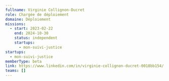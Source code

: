 ```yaml
---
fullname: Virginie Collignon-Ducret
role: Chargée de déploiement
domaine: Déploiement
missions:
  - start: 2023-02-22
    end: 2024-10-30
    status: independent
    startups:
      - mon-suivi-justice
startups:
  - mon-suivi-justice
memberType: beta
link: https://www.linkedin.com/in/virginie-collignon-ducret-0018bb154/
teams: []
---
```

